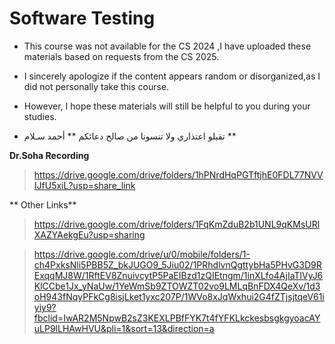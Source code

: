 # Software Testing

- This course was not available for the CS 2024 ,I have uploaded these materials based on requests from the CS 2025.  

- I sincerely apologize if the content appears random or disorganized,as I did not personally take this course.  

- However, I hope these materials will still be helpful to you during your studies.  

- تقبلو اعتذاري ولا تنسونا من صالح دعائكم
** أحمد سـلام **


**Dr.Soha Recording**
> https://drive.google.com/drive/folders/1hPNrdHqPGTftjhE0FDL77NVVIJfU5xiL?usp=share_link

** Other Links**
> https://drive.google.com/drive/folders/1FqKmZduB2b1UNL9qKMsURlXAZYAekgEu?usp=sharing

> https://drive.google.com/drive/u/0/mobile/folders/1-ch4PxksNli5PBB5Z_bkJUGO9_5Jiu02/1PRhdlvnQgttybHa5PHvG3D9RExqqMJ8W/1RftEV8ZnuivcytP5PaEIBzd1zQIEtngm/1inXLfo4AjIaTlVyJ6KlCCbe1Jx_yNaUw/1YeWmSb9ZTOWZT02vo9LMLqBnFDX4QeXv/1d3oH943fNqyPFkCg8isjLket1yxc207P/1WVo8xJqWxhui2G4fZTjsjtqeV61iyiy9?fbclid=IwAR2M5NpwB2sZ3KEXLPBfFYK7t4fYFKLkckesbsgkgyoacAYuLP9lLHAwHVU&pli=1&sort=13&direction=a
